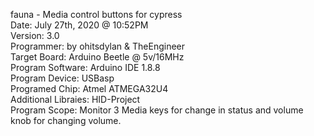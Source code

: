 fauna - Media control buttons for cypress\
Date: July 27th, 2020 @ 10:52PM\
Version: 3.0\
Programmer: by ohitsdylan & TheEngineer\
Target Board: Arduino Beetle @ 5v/16MHz\
Program Software: Arduino IDE 1.8.8\
Program Device: USBasp\
Programed Chip: Atmel ATMEGA32U4\
Additional Libraies: HID-Project\
Program Scope: Monitor 3 Media keys for change in status and volume knob for changing volume.
